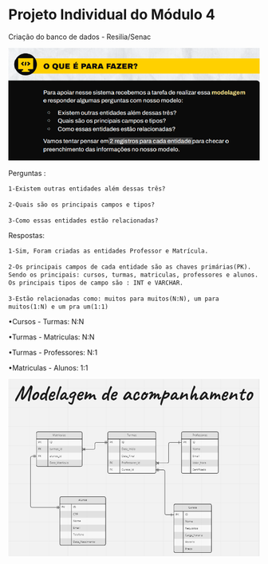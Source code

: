 <h1> Projeto Individual do Módulo 4 </h1>

<p>Criação do banco de dados - Resilia/Senac</p>

![alt text](https://github.com/IgorCostaRodrigues/Projeto_Indivudual_Modulo4/blob/main/SQL%20IMAGENS/parafazer.png)

Perguntas : <br>

    1-Existem outras entidades além dessas três?

    2-Quais são os principais campos e tipos?

    3-Como essas entidades estão relacionadas?
Respostas:

    1-Sim, Foram criadas as entidades Professor e Matrícula.

    2-Os principais campos de cada entidade são as chaves primárias(PK).  
    Sendo os principais: cursos, turmas, matriculas, professores e alunos. 
    Os principais tipos de campo são : INT e VARCHAR.

    3-Estão relacionadas como: muitos para muitos(N:N), um para muitos(1:N) e um pra um(1:1)

•Cursos - Turmas: N:N

•Turmas - Matriculas: N:N

•Turmas - Professores: N:1

•Matriculas - Alunos: 1:1

![alt text](https://github.com/IgorCostaRodrigues/Projeto_Indivudual_Modulo4/blob/main/SQL%20IMAGENS/Modelagem.png)
